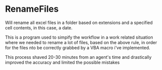 # RenameFiles

Will rename all excel files in a folder based on extensions and a specified cell contents, in this case, a date. 

This is a program used to simpify the workflow in a work related situation where we needed to rename a lot of files, based on the above rule, in order for the files nto be correctly grabbed by a VBA macro i've implemented. 

This process shaved 20-30 minutes from an agent's time and drastically improved the accuracy and limited the possible mistakes
